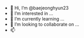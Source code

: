 - 👋 Hi, I’m @baejeonghyun23
- 👀 I’m interested in ...
- 🌱 I’m currently learning ...
- 💞️ I’m looking to collaborate on ...
- 📫

<!---
baejeonghyun23/baejeonghyun23 is a ✨ special ✨ repository because its `README.md` (this file) appears on your GitHub profile.
You can click the Preview link to take a look at your changes.
--->
